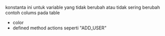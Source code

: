 konstanta ini untuk variable yang tidak berubah atau tidak sering berubah contoh colums pada table
- color
- defined method actions seperti "ADD_USER"